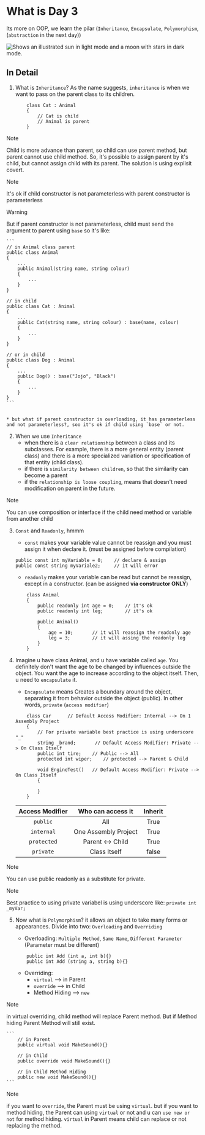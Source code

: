 # What is Day 3
Its more on OOP, we learn the pilar (`Inheritance`, `Encapsulate`, `Polymorphism`,(`abstraction` in the next day))

<picture>
  <source media="(prefers-color-scheme: dark)" srcset="https://user-images.githubusercontent.com/25423296/163456776-7f95b81a-f1ed-45f7-b7ab-8fa810d529fa.png">
  <source media="(prefers-color-scheme: light)" srcset="https://user-images.githubusercontent.com/25423296/163456779-a8556205-d0a5-45e2-ac17-42d089e3c3f8.png">
  <img alt="Shows an illustrated sun in light mode and a moon with stars in dark mode." src="https://user-images.githubusercontent.com/25423296/163456779-a8556205-d0a5-45e2-ac17-42d089e3c3f8.png">
</picture>

## In Detail
1. What is `Inheritance`? As the name suggests, `inheritance` is when we want to pass on the parent class to its children.

    ```
        class Cat : Animal
        {
            // Cat is child
            // Animal is parent
        }
    ```

> [!NOTE]
> Child is more advance than parent, so child can use parent method, but parent cannot use child method. So, it's possible to assign parent by it's child, but cannot assign child with its parent. The solution is using explisit covert.

> [!NOTE]
> It's ok if child constructor is not parameterless with parent constructor is parameterless

> [!WARNING]
> But if parent constructor is not parameterless, child must send the argument to parent using `base` so it's like:

    ```
    // in Animal class parent
    public class Animal
    {
        ...
        public Animal(string name, string colour)
        {
            ...
        }
    }

    // in child
    public class Cat : Animal
    {
        ...
        public Cat(string name, string colour) : base(name, colour)
        {
            ...
        }
    }

    // or in child
    public class Dog : Animal
    {
        ...
        public Dog() : base("Jojo", "Black")
        {
            ...
        }
    }
    ```


    * but what if parent constructor is overloading, it has parameterless and not parameterless?, soo it's ok if child using `base` or not.

2. When we use `Inheritance`
    * when there is a `clear relationship` between a class and its subclasses. For example, there is a more general entity (parent class) and there is a more specialized variation or specification of that entity (child class).
    * if there is `similarity between children`, so that the similarity can become a parent
    * if the `relationship is loose coupling`, means that doesn't need modification on parent in the future.

> [!NOTE]
> You can use composition or interface if the child need method or variable from another child

3. `Const` and `Readonly`, hmmm
    * `const` makes your variable value cannot be reassign and you must assign it when declare it. (must be assigned before compilation)

    ```
    public const int myVariable = 0;    // declare & assign
    public const string myVariale2;     // it will error
    ```

    * `readonly` makes your variable can be read but cannot be reassign, except in a constructor. (can be assigned **via constructor ONLY**)

    ```
        class Animal
        {
            public readonly int age = 0;    // it's ok 
            public readonly int leg;        // it's ok

            public Animal()
            {
                age = 10;       // it will reassign the readonly age
                leg = 3;        // it will assing the readonly leg
            }
        }
    ```

4. Imagine u have class Animal, and u have variable called `age`. You definitely don't want the age to be changed by influences outside the object. You want the age to increase according to the object itself. Then, u need to `encapsulate` it.
    * `Encapsulate` means Creates a boundary around the object, separating it from behavior outside the object (public). In other words, `private` (`access modifier`) 

    ```
        class Car      // Default Access Modifier: Internal --> On 1 Assembly Project
        {
            // For private variable best practice is using underscore "_"
            string _brand;       // Default Access Modifier: Private --> On Class Itself
            public int tire;    // Public --> All
            protected int wiper;    // protected --> Parent & Child

            void EngineTest()   // Default Access Modifier: Private --> On Class Itself
            {

            }
        }
    ```

    | Access Modifier | Who can access it | Inherit |
    | :---: | :---: | :---: |
    | `public` | All | True |
    | `internal` | One Assembly Project | True |
    | `protected` | Parent <-> Child | True |
    | `private` | Class Itself | false |

> [!NOTE]
> You can use public readonly as a substitute for private.

> [!NOTE]
> Best practice to using private variabel is using underscore like: `private int _myVar;`

5. Now what is `Polymorphism`? it allows an object to take many forms or appearances. Divide into two: `Overloading` and `Overriding`
    * Overloading: `Multiple Method`, `Same Name`, `Different Parameter` (Parameter must be different)
    
    ```
        public int Add (int a, int b){}
        public int Add (string a, string b){}
    ```

    * Overriding: 
        * `virtual` --> in Parent
        * `override` --> in Child
        * Method Hiding --> `new`

> [!NOTE]
> in virtual overriding, child method will replace Parent method. But if Method hiding Parent Method will still exist.

    ```
        // in Parent
        public virtual void MakeSound(){}

        // in Child
        public override void MakeSound(){}

        // in Child Method Hiding
        public new void MakeSound(){}
    ```

> [!NOTE]
> if you want to `override`, the Parent must be using `virtual`. but if you want to method hiding, the Parent can using `virtual` or not and u can `use new or not` for method hiding. `virtual` in Parent means child can replace or not replacing the method.
